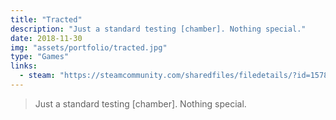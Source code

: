 ```yaml
---
title: "Tracted"
description: "Just a standard testing [chamber]. Nothing special."
date: 2018-11-30
img: "assets/portfolio/tracted.jpg"
type: "Games"
links:
  - steam: "https://steamcommunity.com/sharedfiles/filedetails/?id=1578161423"
---
```


> Just a standard testing [chamber]. Nothing special.
